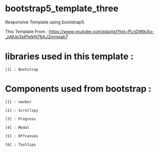 # bootstrap5_template_three

Responsive Template using bootstrap5.

This Template From : https://www.youtube.com/playlist?list=PLnD96kXp-_pMJp3stPetkN76AJ2mmeah7

# libraries used in this template :

    [1] : Bootstrap
    
    
# Components used from bootstrap :

    [1] : navbar

    [2] : Scrollspy

    [3] : Progress

    [4] : Modal
    
    [5] : Offcanvas
    
    [6] : Tooltips
